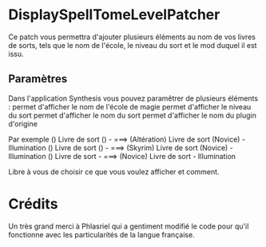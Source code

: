 # DisplaySpellTomeLevelPatcher

Ce patch vous permettra d'ajouter plusieurs éléments au nom de vos livres de sorts, tels que le nom de l'école, le niveau du sort et le mod duquel il est issu.

## Paramètres

Dans l'application Synthesis vous pouvez paramêtrer de plusieurs éléments :
<school> permet d'afficher le nom de l'école de magie
<level> permet d'afficher le niveau du sort
<spell> permet d'afficher le nom du sort
<plugin> permet d'afficher le nom du plugin d'origine

Par exemple
(<school>) Livre de sort (<level>) - <spell> ===> (Altération) Livre de sort (Novice) - Illumination
(<plugin>) Livre de sort (<level>) - <spell> ===> (Skyrim) Livre de sort (Novice) - Illumination
(<level>) Livre de sort - <spell> ===> (Novice) Livre de sort - Illumination

Libre à vous de choisir ce que vous voulez afficher et comment.

# Crédits
Un très grand merci à Phlasriel qui a gentiment modifié le code pour qu'il fonctionne avec les particularités de la langue française.
